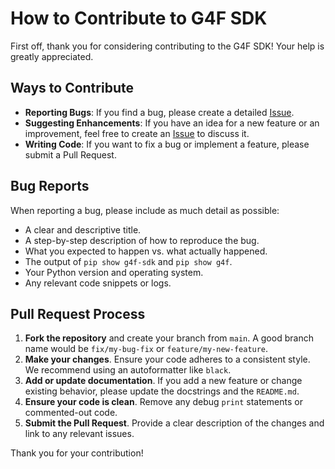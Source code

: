 # How to Contribute to G4F SDK

First off, thank you for considering contributing to the G4F SDK! Your help is greatly appreciated.

## Ways to Contribute

-  **Reporting Bugs**: If you find a bug, please create a detailed [Issue](https://github.com/ProgVM/g4f-sdk/issues/new).
-  **Suggesting Enhancements**: If you have an idea for a new feature or an improvement, feel free to create an [Issue](https://github.com/ProgVM/g4f-sdk/issues/new) to discuss it.
-  **Writing Code**: If you want to fix a bug or implement a feature, please submit a Pull Request.

## Bug Reports

When reporting a bug, please include as much detail as possible:

-  A clear and descriptive title.
-  A step-by-step description of how to reproduce the bug.
-  What you expected to happen vs. what actually happened.
-  The output of `pip show g4f-sdk` and `pip show g4f`.
-  Your Python version and operating system.
-  Any relevant code snippets or logs.

## Pull Request Process

1. **Fork the repository** and create your branch from `main`. A good branch name would be `fix/my-bug-fix` or `feature/my-new-feature`.
2. **Make your changes**. Ensure your code adheres to a consistent style. We recommend using an autoformatter like `black`.
3. **Add or update documentation**. If you add a new feature or change existing behavior, please update the docstrings and the `README.md`.
4. **Ensure your code is clean**. Remove any debug `print` statements or commented-out code.
5. **Submit the Pull Request**. Provide a clear description of the changes and link to any relevant issues.

Thank you for your contribution!